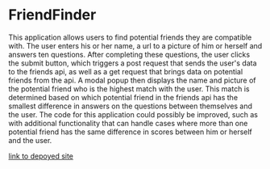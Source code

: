 # FriendFinder

This application allows users to find potential friends they are compatible with. The user enters his or her name, a url to a picture of him or herself and answers ten questions. After completing these questions, the user clicks the submit button, which triggers a post request that sends the user's data to the friends api, as well as a get request that brings data on potential friends from the api. A modal popup then displays the name and picture of the potential friend who is the highest match with the user. This match is determined based on which potential friend in the friends api has the smallest difference in answers on the questions between themselves and the user. The code for this application could possibly be improved, such as with additional functionality that can handle cases where more than one potential friend has the same difference in scores between him or herself and the user.

<a href = "https://desolate-garden-58915.herokuapp.com/">link to depoyed site</a> 